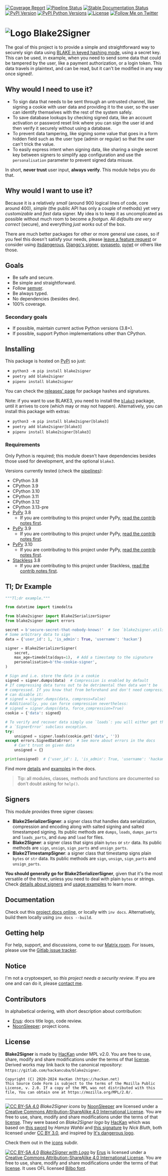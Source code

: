 [![Coverage Report](https://img.shields.io/gitlab/coverage/hackancuba/blake2signer/develop?style=plastic)](https://gitlab.com/hackancuba/blake2signer/-/commits/develop)
[![Pipeline Status](https://img.shields.io/gitlab/pipeline/hackancuba/blake2signer/develop?style=plastic)](https://gitlab.com/hackancuba/blake2signer/-/pipelines?page=1&scope=all&ref=develop)
[![Stable Documentation Status](https://readthedocs.org/projects/blake2signer/badge/?version=stable)](https://blake2signer.hackan.net/en/stable/?badge=stable)
[![PyPI Version](https://img.shields.io/pypi/v/blake2signer?color=light%20green&style=plastic)](https://pypi.org/project/blake2signer)
[![PyPI Python Versions](https://img.shields.io/pypi/pyversions/blake2signer?color=light%20green&style=plastic)](https://pypi.org/project/blake2signer)
[![License](https://img.shields.io/pypi/l/blake2signer?color=light%20green&style=plastic)](https://gitlab.com/hackancuba/blake2signer/-/blob/main/LICENSE)
[![Follow Me on Twitter](https://img.shields.io/twitter/follow/hackancuba?color=light%20green&style=plastic)](https://twitter.com/hackancuba)

# ![Logo](https://gitlab.com/uploads/-/system/project/avatar/21560006/icon_d_dark.png?width=40) Blake2Signer

The goal of this project is to provide a simple and straightforward way to securely sign data using [BLAKE in keyed hashing mode](https://docs.python.org/3/library/hashlib.html#keyed-hashing), using a secret key. This can be used, in example, when you need to send some data that could be tampered by the user, like a payment authorization, or a login token. This data travels in plaintext, and can be read, but it can't be modified in any way once signed!.

## Why would I need to use it?

* To sign data that needs to be sent through an untrusted channel, like signing a cookie with user data and providing it to the user, so the user can identify themselves with the rest of the system safely.
* To save database lookups by checking signed data, like an account activation or password reset link where you can sign the user id and then verify it securely without using a database.
* To prevent data tampering, like signing some value that goes in a form hidden field such as the user type (admin or regular) so that the user can't trick the value.
* To easily express intent when signing data, like sharing a single secret key between signers to simplify app configuration and use the `personalisation` parameter to prevent signed data misuse.

In short, **never trust** user input, **always verify**. This module helps you do that.

## Why would I want to use it?

Because it is a relatively *small* (around 900 logical lines of code, core around 400), *simple* (the public API has only a couple of methods) yet very *customizable* and *fast* data signer. My idea is to keep it as uncomplicated as possible without much room to become a *footgun*. All *defaults are very correct* (secure), and everything *just works* out of the box.

There are much better packages for other or more general use cases, so if you feel this doesn't satisfy your needs, please [leave a feature request](https://gitlab.com/hackancuba/blake2signer/-/issues) or consider using [itsdangerous](https://itsdangerous.palletsprojects.com), [Django's signer](https://docs.djangoproject.com/en/dev/topics/signing), [pypaseto](https://github.com/rlittlefield/pypaseto), [pyjwt](https://github.com/jpadilla/pyjwt) or others like those.

## Goals

* Be safe and secure.
* Be simple and straightforward.
* Follow [semver](https://semver.org/).
* Be always typed.
* No dependencies (besides dev).
* 100% coverage.

### Secondary goals

* If possible, maintain current active Python versions (3.8+).
* If possible, support Python implementations other than CPython.

## Installing

This package is hosted on [PyPi](https://pypi.org/project/blake2signer) so just:

* `python3 -m pip install blake2signer`
* `poetry add blake2signer`
* `pipenv install blake2signer`

You can check the [releases' page](https://gitlab.com/hackancuba/blake2signer/-/releases) for package hashes and signatures.

Note: if you want to use BLAKE3, you need to install the [`blake3`](https://pypi.org/project/blake3/) package, until it arrives to core (which may or may not happen). Alternatively, you can install this package with extras:

* `python3 -m pip install blake2signer[blake3]`
* `poetry add blake2signer[blake3]`
* `pipenv install blake2signer[blake3]`

### Requirements

Only Python is required; this module doesn't have dependencies besides those used for development, and the optional `blake3`.

Versions currently tested (check the [pipelines](https://gitlab.com/hackancuba/blake2signer/-/pipelines)):

* CPython 3.8
* CPython 3.9
* CPython 3.10
* CPython 3.11
* CPython 3.12
* CPython 3.13-pre
* [PyPy](https://www.pypy.org) 3.8
    * If you are contributing to this project under PyPy, [read the contrib notes first](CONTRIB.md#working-under-pypy).
* [PyPy](https://www.pypy.org) 3.9
    * If you are contributing to this project under PyPy, [read the contrib notes first](CONTRIB.md#working-under-pypy).
* [PyPy](https://www.pypy.org) 3.10
  * If you are contributing to this project under PyPy, [read the contrib notes first](CONTRIB.md#working-under-pypy).
* [Stackless](https://github.com/stackless-dev/stackless/wiki) 3.8
    * If you are contributing to this project under Stackless, [read the contrib notes first](CONTRIB.md#working-under-stackless).

## Tl; Dr Example

```python
"""Tl;dr example."""

from datetime import timedelta

from blake2signer import Blake2SerializerSigner
from blake2signer import errors

secret = b'secure-secret-that-nobody-knows!'  # See `blake2signer.utils.generate_secret`
# Some arbitrary data to sign
data = {'user_id': 1, 'is_admin': True, 'username': 'hackan'}

signer = Blake2SerializerSigner(
    secret,
    max_age=timedelta(days=1),  # Add a timestamp to the signature
    personalisation=b'the-cookie-signer',
)

# Sign and i.e. store the data in a cookie
signed = signer.dumps(data)  # Compression is enabled by default
# If compressing data turns out to be detrimental then data won't be
# compressed. If you know that from beforehand and don't need compression, you
# can disable it:
# signed = signer.dumps(data, compress=False)
# Additionally, you can force compression nevertheless:
# signed = signer.dumps(data, force_compression=True)
cookie = {'data': signed}

# To verify and recover data simply use `loads`: you will either get the data or
# a `SignerError` subclass exception.
try:
    unsigned = signer.loads(cookie.get('data', ''))
except errors.SignedDataError:  # See more about errors in the docs
    # Can't trust on given data
    unsigned = {}

print(unsigned)  # {'user_id': 1, 'is_admin': True, 'username': 'hackan'}
```

Find more [details](https://blake2signer.hackan.net/en/stable/details) and [examples](https://blake2signer.hackan.net/en/stable/examples) in the docs.

> Tip: all modules, classes, methods and functions are documented so don't doubt asking for `help()`.

## Signers

This module provides three signer classes:

* **Blake2SerializerSigner**: a signer class that handles data serialization, compression and encoding along with salted signing and salted timestamped signing. Its public methods are `dumps`, `loads`, `dumps_parts` and `loads_parts`, and `dump` and `load` for files.
* **Blake2Signer**: a signer class that signs plain `bytes` or `str` data. Its public methods are `sign`, `unsign`, `sign_parts` and `unsign_parts`.
* **Blake2TimestampSigner**: a signer class that timestamp signs plain `bytes` or `str` data. Its public methods are `sign`, `unsign`, `sign_parts` and `unsign_parts`.

**You should generally go for Blake2SerializerSigner**, given that it's the most versatile of the three, unless you need to deal with plain `bytes` or strings. Check [details about signers](https://blake2signer.hackan.net/en/stable/details) and [usage examples](https://blake2signer.hackan.net/en/stable/examples) to learn more.

## Documentation

Check out this [project docs online](https://blake2signer.hackan.net), or locally with `inv docs`. Alternatively, build them locally using `inv docs --build`.

## Getting help

For help, support, and discussions, come to our [Matrix room](https://matrix.to/#/#blake2signer:mozilla.org). For issues, please use the [Gitlab issue tracker](https://gitlab.com/hackancuba/blake2signer/-/issues).

## Notice

I'm not a cryptoexpert, so *this project needs a security review*. If you are one and can do it, please [contact me](https://hackan.net).

## Contributors

In alphabetical ordering, with short description about contribution:

* [Erus](https://gitlab.com/erudin): docs title logo, code review.
* [NoonSleeper](https://gitlab.com/noonsleeper): project icons.

## License

**Blake2Signer** is made by [HacKan](https://hackan.net) under MPL v2.0. You are free to use, share, modify and share modifications under the terms of that [license](LICENSE).  Derived works may link back to the canonical repository: `https://gitlab.com/hackancuba/blake2signer`.

    Copyright (C) 2020-2024 HacKan (https://hackan.net)
    This Source Code Form is subject to the terms of the Mozilla Public
    License, v. 2.0. If a copy of the MPL was not distributed with this
    file, You can obtain one at https://mozilla.org/MPL/2.0/.

----

[![CC BY-SA 4.0](https://i.creativecommons.org/l/by-sa/4.0/80x15.png)](https://creativecommons.org/licenses/by-sa/4.0/) *Blake2Signer icons* by [NoonSleeper](https://gitlab.com/noonsleeper) are licensed under a [Creative Commons Attribution-ShareAlike 4.0 International License](https://creativecommons.org/licenses/by-sa/4.0/). You are free to use, share, modify and share modifications under the terms of that [license](https://creativecommons.org/licenses/by-sa/4.0/). They were based on *Blake2Signer logo* by [HacKan](https://hackan.net) which was based on [this sword](https://thenounproject.com/term/samurai-sword/2044449/) by *Hamza Wahbi* and [this signature](https://thenounproject.com/term/sign/184638/) by *Nick Bluth*, both licensed under [CC BY 3.0](https://creativecommons.org/licenses/by/3.0/), and inspired by [It's dangerous logo](https://itsdangerous.palletsprojects.com/en/1.1.x/_images/itsdangerous-logo.png).

Check them out in the [icons](https://gitlab.com/hackancuba/blake2signer/-/blob/develop/icons) subdir.

[![CC BY-SA 4.0](https://i.creativecommons.org/l/by-sa/4.0/80x15.png)](https://creativecommons.org/licenses/by-sa/4.0/) *[Blake2Signer with Logo](https://gitlab.com/hackancuba/blake2signer/-/blob/develop/docs/docs/img/title.svg)* by [Erus](https://gitlab.com/erudin) is licensed under a [Creative Commons Attribution-ShareAlike 4.0 International License](https://creativecommons.org/licenses/by-sa/4.0/). You are free to use, share, modify and share modifications under the terms of that [license](https://creativecommons.org/licenses/by-sa/4.0/). It uses OFL licensed [Bilbo font](https://fontesk.com/bilbo-font).

